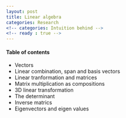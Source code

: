 ```yaml
---
layout: post
title: Linear algebra
categories: Research
<!-- categories: Intuition behind -->
<!-- ready : true -->
---
```


#### Table of contents

* Vectors
* Linear combination, span and basis vectors
* Linear tranformation and matrices
* Matrix multiplication as compositions
* 3D linear transformation
* The determinant
* Inverse matrics
* Eigenvectors and eigen values

